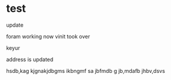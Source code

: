 # test
update

foram working now
vinit took over

keyur

address is updated

hsdb,kag kjgnakjdbgms ikbngmf sa jbfmdb g jb,mdafb  jhbv,dsvs 